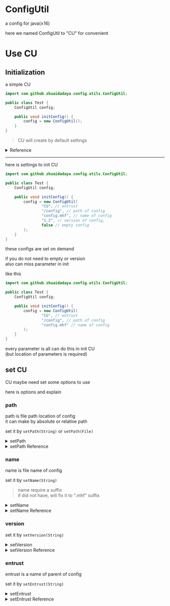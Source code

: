 # ConfigUtil

a config for java(≥16)

here we named ConfigUtil to "CU" for convenient

# Use CU

## Initialization

a simple CU

```java
import com.github.zhuaidadaya.config.utils.ConfigUtil;

public class Test {
    ConfigUtil config;

    public void initConfig() {
        config = new ConfigUtil();
    }
}
```

> CU will create by default settings

<details>
<summary>Reference 
</summary>

```java

public class ConfigUtil {
    public ConfigUtil() {
        defaultUtilConfigs();
        readConfig(true);
    }

    public void defaultUtilConfigs() {
        addUtilConfig("path", System.getProperty("user.dir"));
        addUtilConfig("name", "config.mhf");
        addUtilConfig("version", "1.2");
        addUtilConfig("autoWrite", true);
        addUtilConfig("inseparableLevel", 3);
        addUtilConfig("encryptionHead", false);
        addUtilConfig("encryption", false);
    }
}

```

</details>

<hr>

here is settings to init CU

```java
import com.github.zhuaidadaya.config.utils.ConfigUtil;

public class Test {
    ConfigUtil config;

    public void initConfig() {
        config = new ConfigUtil(
                "CU", // entrust
                "/config", // path of config
                "config.mhf", // name of config
                "1.2", // version of config,
                false // empty config
        );
    }
}
```

these configs are set on demand

if you do not need to empty or version<br>
also can miss parameter in init<br>

like this

```java
import com.github.zhuaidadaya.config.utils.ConfigUtil;

public class Test {
    ConfigUtil config;

    public void initConfig() {
        config = new ConfigUtil(
                "CU", // entrust
                "/config", // path of config
                "config.mhf" // name of config
        );
    }
}
```

every parameter is all can do this in init CU<br>
(but location of parameters is required)

## set CU

CU maybe need set some options to use

here is options and explain

### path
path is file path location of config<br>
it can make by absolute or relative path

set it by ``` setPath(String) ``` or ``` setPath(File) ``` 

<details>
<summary>setPath</summary>

```java
import com.github.zhuaidadaya.config.utils.ConfigUtil;

public class Test {
    ConfigUtil config;

    public void initConfig() {
        config = new ConfigUtil();
        
        config.setPath("/config");
    }
}
```

</details>

<details>
<summary>setPath Reference </summary>

```java
import com.github.zhuaidadaya.config.utils.ConfigUtil;

public class ConfigUtil {
    public ConfigUtil setPath(String path) {
        addUtilConfig("path", path);
        return this;
    }

    public ConfigUtil setPath(File path) {
        return setPath(path.getPath());
    }
}
```

</details>

### name
name is file name of config<br>

set it by ``` setName(String) ```

> name require a suffix <br>
> if did not have, will fix it to ".mhf" suffix

<details>
<summary>setName</summary>

```java
import com.github.zhuaidadaya.config.utils.ConfigUtil;

public class Test {
    ConfigUtil config;

    public void initConfig() {
        config = new ConfigUtil();
        
        config.setName("config.mhf");
    }
}
```

</details>

<details>
<summary>setName Reference </summary>

```java
import com.github.zhuaidadaya.config.utils.ConfigUtil;

public class ConfigUtil {
    public ConfigUtil setName(String name) {
        try {
            name.substring(name.indexOf("."), name.indexOf(".") + 1);
        } catch (Exception e) {
            addUtilConfig("name", name + (String.valueOf(name.charAt(name.length() - 1)).equals(".") ? "mhf" : ".mhf"));
        }
        return this;
    }
}
```

</details>

### version
set it by ``` setVersion(String) ```

<details>
<summary>setVersion</summary>

```java
import com.github.zhuaidadaya.config.utils.ConfigUtil;

public class Test {
    ConfigUtil config;

    public void initConfig() {
        config = new ConfigUtil();
        
        config.setVersion("1.2");
    }
}
```

</details>

<details>
<summary>setVersion Reference </summary>

```java
import com.github.zhuaidadaya.config.utils.ConfigUtil;

public class ConfigUtil {
    public ConfigUtil setVersion(String version) {
        addUtilConfig("version", version);
        return this;
    }
}
```

</details>

### entrust
entrust is a name of parent of config

set it by ``` setEntrust(String) ```

<details>
<summary>setEntrust</summary>

```java
import com.github.zhuaidadaya.config.utils.ConfigUtil;

public class Test {
    ConfigUtil config;

    public void initConfig() {
        config = new ConfigUtil();
        
        config.setEntrust("1.2");
    }
}
```

</details>

<details>
<summary>setEntrust Reference </summary>

```java
import com.github.zhuaidadaya.config.utils.ConfigUtil;

public class ConfigUtil {
    public ConfigUtil setEntrust(String entrust) {
        this.entrust = entrust;
        logger = LogManager.getLogger("ConfigUtil-" + entrust);
        return this;
    }
}
```

</details>

